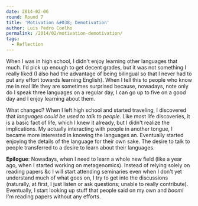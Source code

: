 ```yaml
---
date: 2014-02-06
round: Round 7
title: 'Motivation &#038; Demotivation'
author: Luis Pedro Coelho
permalink: /2014/02/motivation-demotivation/
tags:
  - Reflection
---
```

When I was in high school, I didn't enjoy learning other languages that much. I'd pick up enough to get decent grades, but it was not something I really liked (I also had the advantage of being bilingual so that I never had to put any effort towards learning English). When I tell this to people who know me in real life they are sometimes surprised because, nowadays, note only do I speak three languages on a regular day, I can go up to five on a good day and I enjoy learning about them.

What changed? When I left high school and started traveling, I discovered that *languages could be used to talk to people*. Like most life discoveries, it is a basic fact of life, which I knew it already, but I didn't realize the implications. My actually interacting with people in another tongue, I became more interested in knowing the languages an. Eventually started enjoying the details of the language for their own sake. The desire to talk to people transferred to a desire to learn about their languages.

**Epilogue**: Nowadays, when I need to learn a whole new field (like a year ago, when I started working on metagenomics). Instead of relying solely on reading papers &c I will start attending seminaries even when I don't yet understand much of what goes on, I try to get into the discussions (naturally, at first, I just listen or ask questions; unable to really contribute). Eventually, I start looking up stuff that people said on my own and *boom!* I'm reading papers without any efforts.
